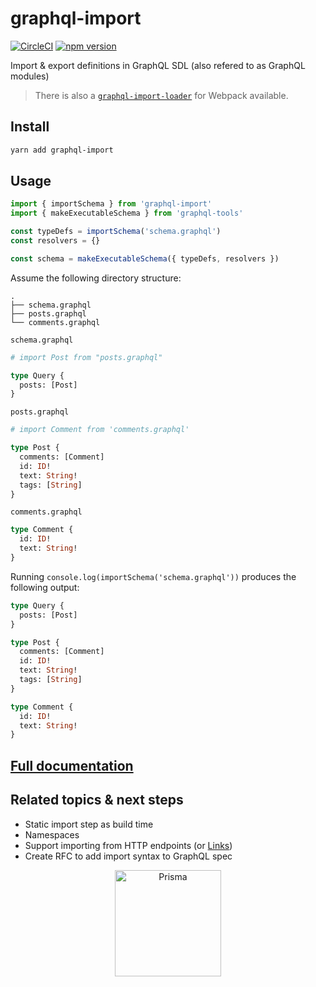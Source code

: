 # graphql-import

[![CircleCI](https://circleci.com/gh/prisma/graphql-import.svg?style=shield)](https://circleci.com/gh/prisma/graphql-import) [![npm version](https://badge.fury.io/js/graphql-import.svg)](https://badge.fury.io/js/graphql-import)

Import &amp; export definitions in GraphQL SDL (also refered to as GraphQL modules)

> There is also a [`graphql-import-loader`](https://github.com/prisma/graphql-import-loader) for Webpack available.

## Install

```sh
yarn add graphql-import
```

## Usage

```ts
import { importSchema } from 'graphql-import'
import { makeExecutableSchema } from 'graphql-tools'

const typeDefs = importSchema('schema.graphql')
const resolvers = {}

const schema = makeExecutableSchema({ typeDefs, resolvers })
```

Assume the following directory structure:

```
.
├── schema.graphql
├── posts.graphql
└── comments.graphql
```

`schema.graphql`

```graphql
# import Post from "posts.graphql"

type Query {
  posts: [Post]
}
```

`posts.graphql`

```graphql
# import Comment from 'comments.graphql'

type Post {
  comments: [Comment]
  id: ID!
  text: String!
  tags: [String]
}
```

`comments.graphql`

```graphql
type Comment {
  id: ID!
  text: String!
}
```

Running `console.log(importSchema('schema.graphql'))` produces the following output:

```graphql
type Query {
  posts: [Post]
}

type Post {
  comments: [Comment]
  id: ID!
  text: String!
  tags: [String]
}

type Comment {
  id: ID!
  text: String!
}
```

## [Full documentation](https://oss.prisma.io/content/graphql-import/overview)

## Related topics & next steps

- Static import step as build time
- Namespaces
- Support importing from HTTP endpoints (or [Links](https://github.com/apollographql/apollo-link))
- Create RFC to add import syntax to GraphQL spec

<p align="center"><a href="https://oss.prisma.io"><img src="https://imgur.com/IMU2ERq.png" alt="Prisma" height="170px"></a></p>

